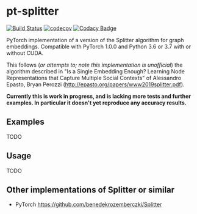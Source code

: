 # pt-splitter

[![Build Status](https://travis-ci.org/vlukiyanov/pt-splitter.svg?branch=master)](https://travis-ci.org/vlukiyanov/pt-splitter) [![codecov](https://codecov.io/gh/vlukiyanov/pt-splitter/branch/master/graph/badge.svg)](https://codecov.io/gh/vlukiyanov/pt-splitter)
[![Codacy Badge](https://api.codacy.com/project/badge/Grade/9abf93516ea04120855a61ba5b693bb1)](https://www.codacy.com/app/vlukiyanov/pt-splitter?utm_source=github.com&amp;utm_medium=referral&amp;utm_content=vlukiyanov/pt-splitter&amp;utm_campaign=Badge_Grade)

PyTorch implementation of a version of the Splitter algorithm for graph embeddings. Compatible with PyTorch 1.0.0 and Python 3.6 or 3.7 with or without CUDA.

This follows (*or attempts to; note this implementation is unofficial*) the algorithm described in "Is a Single Embedding Enough? Learning Node Representations that Capture Multiple Social Contexts" of Alessandro Epasto, Bryan Perozzi (http://epasto.org/papers/www2019splitter.pdf).

**Currently this is work in progress, and is lacking more tests and further examples. In particular it doesn't yet reproduce any accuracy results.**

## Examples

TODO

## Usage

TODO

## Other implementations of Splitter or similar

* PyTorch https://github.com/benedekrozemberczki/Splitter
